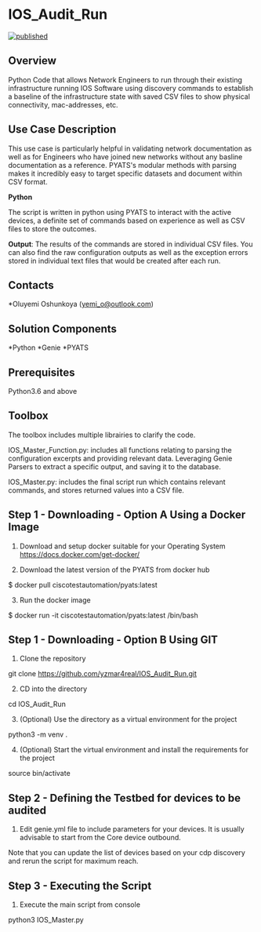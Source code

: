 # IOS_Audit_Run

[![published](https://static.production.devnetcloud.com/codeexchange/assets/images/devnet-published.svg)](https://developer.cisco.com/codeexchange/github/repo/yzmar4real/IOS_Audit_Run)
 
## Overview

 Python Code that allows Network Engineers to run through their existing infrastructure running IOS Software using discovery commands to establish a baseline of the infrastructure state with saved CSV files to show physical connectivity, mac-addresses, etc. 

## Use Case Description

This use case is particularly helpful in validating network documentation as well as for Engineers who have joined new networks without any basline documentation as a reference. PYATS's modular methods with parsing makes it incredibly easy to target specific datasets and document within CSV format. 

**Python**

The script is written in python using PYATS to interact with the active devices, a definite set of commands based on experience as well as CSV files to store the outcomes.

**Output**: The results of the commands are stored in individual CSV files. You can also find the raw configuration outputs as well as the exception errors stored in individual text files that would be created after each run.

## Contacts
*Oluyemi Oshunkoya (yemi_o@outlook.com)

## Solution Components
*Python
*Genie
*PYATS

## Prerequisites 

Python3.6 and above

## Toolbox
The toolbox includes multiple librairies to clarify the code.

IOS_Master_Function.py: includes all functions relating to parsing the configuration excerpts and providing relevant data.
Leveraging Genie Parsers to extract a specific output, and saving it to the database.

IOS_Master.py: includes the final script run which contains relevant commands, and stores returned values into a CSV file.

## Step 1 - Downloading - Option A Using a Docker Image

1. Download and setup docker suitable for your Operating System 
https://docs.docker.com/get-docker/

2. Download the latest version of the PYATS from docker hub

$ docker pull ciscotestautomation/pyats:latest

3. Run the docker image 

$ docker run -it ciscotestautomation/pyats:latest /bin/bash

## Step 1 - Downloading - Option B Using GIT

1. Clone the repository

git clone https://github.com/yzmar4real/IOS_Audit_Run.git

2. CD into the directory 

cd IOS_Audit_Run

3. (Optional) Use the directory as a virtual environment for the project

python3 -m venv . 

4. (Optional) Start the virtual environment and install the requirements for the project

source bin/activate

## Step 2 - Defining the Testbed for devices to be audited

1. Edit genie.yml file to include parameters for your devices. It is usually advisable to start from the Core device outbound. 

Note that you can update the list of devices based on your cdp discovery and rerun the script for maximum reach.

## Step 3 - Executing the Script 

1. Execute the main script from console

python3 IOS_Master.py
